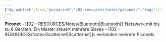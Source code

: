 ```yaml
---
{"dg-publish":true,"permalink":"/02-resources/notes/piconet/","tags":["informatik/netzwerk/bluetooth/netzwerk","geräte/gruppe","informatik/netzwerk/wireless"],"noteIcon":"","updated":"2025-09-10T16:35:32.000+02:00"}
---
```



**Piconet** - [[02 - RESOURCES/Notes/Bluetooth\|Bluetooth]]-Netzwerk mit bis zu 8 Geräten.
Ein Master steuert mehrere Slaves - [[02 - RESOURCES/Notes/Scatternet\|Scatternet]]s verbinden mehrere Piconets.